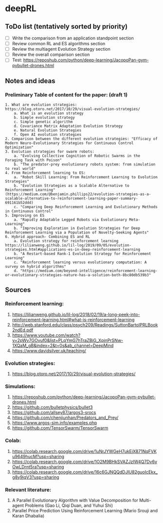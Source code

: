 # deepRL

## ToDo list (tentatively sorted by priority)
- [ ] Write the comparison from an application standpoint section
- [ ] Review common RL and ES algorithms section
- [ ] Review the multiagent Evolution Strategy section
- [ ] Review the overall comparison section
- [ ] Test: https://reposhub.com/python/deep-learning/JacopoPan-gym-pybullet-drones.html 

## Notes and ideas
### Preliminary Table of content for the paper: (draft 1)

	1. What are evolution strategies: https://blog.otoro.net/2017/10/29/visual-evolution-strategies/
		a. What is an evolution strategy 
		b. Simple evolution strategy
		c. Simple genetic algorithm
		d. Covariance Matrix Adaptation Evolution Strategy
		e. Natural Evolution Strategies
		f. Open AI evolution strategies
	2. Comparison between the different evolution strategies: "Efficacy of Modern Neuro-Evolutionary Strategies for Continuous Control Optimization"
	3. Evolution strategies for swarm robots:
		a. "Evolving Collective Cognition of Robotic Swarms in the Foraging Task with Poison"
		b. "The predator-prey evolutionary robots system: from simulation to real world"
	4. From Reinforcement learning to ES:
		a. "Robot Skill Learning: From Reinforcement Learning to Evolution Strategies"
		b. "Evolution Strategies as a Scalable Alternative to Reinforcement Learning" (https://medium.com/@benjamin.phillips22/evolution-strategies-as-a-scalable-alternative-to-reinforcement-learning-paper-summary-691161b52ddd)
		c. "Comparing Deep Reinforcement Learning and Evolutionary Methods in Continuous Control"
	5. Improving on ES
		a. "Rapidly Adaptable Legged Robots via Evolutionary Meta-Learning"
		b. "Improving Exploration in Evolution Strategies for Deep Reinforcement Learning via a Population of Novelty-Seeking Agents"
	6. Hybrid approach- Combining ES and RL
		a. Evolution strategy for reinforcement learning https://lilianweng.github.io/lil-log/2019/09/05/evolution-strategies.html#applications-es-in-deep-reinforcement-learning
		b. "A Restart-based Rank-1 Evolution Strategy for Reinforcement Learning"
		c. "Reinforcement learning versus evolutionary computation: A survey on hybrid algorithms"
		d. "https://medium.com/beyond-intelligence/reinforcement-learning-or-evolutionary-strategies-nature-has-a-solution-both-8bc80db539b3"

## Sources
### Reinforcement learning:
1. https://lilianweng.github.io/lil-log/2018/02/19/a-long-peek-into-reinforcement-learning.html#what-is-reinforcement-learning
2. http://web.stanford.edu/class/psych209/Readings/SuttonBartoIPRLBook2ndEd.pdf
3. https://www.youtube.com/watch?v=2pWv7GOvuf0&list=PLqYmG7hTraZBiG_XpjnPrSNw-1XQaM_gB&index=2&t=0s&ab_channel=DeepMind
4. https://www.davidsilver.uk/teaching/

### Evolution strategies:
1. https://blog.otoro.net/2017/10/29/visual-evolution-strategies/

### Simulations:
1. https://reposhub.com/python/deep-learning/JacopoPan-gym-pybullet-drones.html
2. https://github.com/bulletphysics/bullet3
3. https://github.com/allsey87/argos3-srocs
4. https://github.com/chenjiunhan/Predators_and_Prey/
5. https://www.argos-sim.info/examples.php
6. https://github.com/TensorSwarm/TensorSwarm

### Colab:
1. https://colab.research.google.com/drive/1uNrJYWGeH7ukEiX871NqFVKu9649hucM?usp=sharing
2. https://colab.research.google.com/drive/1O2M9BHkSVAZJzIW4Q7Dv6yOwLDrnt5ra?usp=sharing
3. https://colab.research.google.com/drive/16c6GJNQQdDJlU82guoIcEkx_g8y9jqV3?usp=sharing

### Relevant literature:
1. A Parallel Evolutionary Algorithm with Value Decomposition for Multi-agent Problems (Gao Li, Qiqi Duan, and Yuhui Shi)
2. Parallel Price Prediction Using Reinforcement Learning  (Mario Srouji and Karan Dhabalia)

